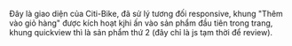 Đây là giao diện của Citi-Bike, đã sử lý tương đối responsive, khung "Thêm vào giỏ hàng" được kích hoạt kjhi ấn vào sản phẩm đầu tiên trong trang, khung quickview thì là sản phẩm thứ 2 (đây chỉ là js tạm thời để review).
